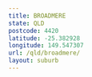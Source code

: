 ```yaml
---
title: BROADMERE
state: QLD
postcode: 4420
latitude: -25.382928
longitude: 149.547307
url: /qld/broadmere/
layout: suburb
---
```

